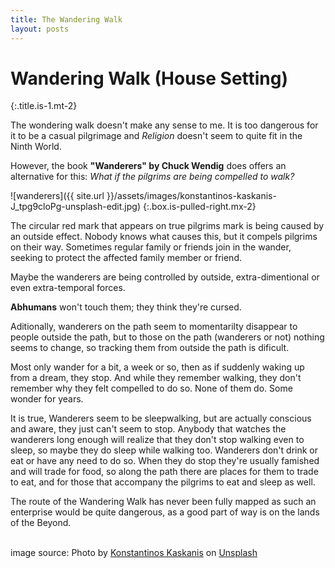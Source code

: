 ```yaml
---
title: The Wandering Walk
layout: posts
---
```


# Wandering Walk (House Setting)
{:.title.is-1.mt-2} 

The wondering walk doesn't make any sense to me. It is too dangerous for it to be a casual pilgrimage and _Religion_ doesn't seem to quite fit in the Ninth World.


However, the book __"Wanderers" by Chuck Wendig__ does offers an alternative for this: _What if the pilgrims are being compelled to walk?_

![wanderers]({{ site.url }}/assets/images/konstantinos-kaskanis-J_tpg9cloPg-unsplash-edit.jpg)
{:.box.is-pulled-right.mx-2}


The circular red mark that appears on true pilgrims mark is being caused by an outside effect. Nobody knows what causes this, but it compels pilgrims on their way. Sometimes regular family or friends join in the wander, seeking to protect the affected family member or friend. 


Maybe the wanderers are being controlled by outside, extra-dimentional or even extra-temporal forces.  


__Abhumans__ won't touch them; they think they're cursed. 


Aditionally, wanderers on the path seem to momentarilty disappear to people outside the path, but to those on the path (wanderers or not) nothing seems to change, so tracking them from outside the path is dificult.  


Most only wander for a bit, a week or so, then as if suddenly waking up from a dream, they stop. And while they remember walking, they don't remember why they felt compelled to do so. None of them do. Some wonder for years.    


It is true, Wanderers seem to be sleepwalking, but are actually conscious and aware, they just can't seem to stop. Anybody that watches the wanderers long enough will realize that they don't stop walking even to sleep, so maybe they do sleep while walking too. Wanderers don't drink or eat or have any need to do so. When they do stop they're usually famished and will trade for food, so along the path there are places for them to trade to eat, and for those that accompany the pilgrims to eat and sleep as well.   


The route of the Wandering Walk has never been fully mapped as such an enterprise would be quite dangerous, as a good part of way is on the lands of the Beyond.  

<br>
image source: Photo by <a href="https://unsplash.com/@k_kaskanis?utm_source=unsplash&utm_medium=referral&utm_content=creditCopyText">Konstantinos Kaskanis</a> on <a href="https://unsplash.com/s/photos/wanderers?utm_source=unsplash&utm_medium=referral&utm_content=creditCopyText">Unsplash</a>
  
<br>